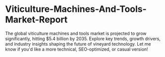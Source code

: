 # Viticulture-Machines-And-Tools-Market-Report
The global viticulture machines and tools market is projected to grow significantly, hitting $5.4 billion by 2035. Explore key trends, growth drivers, and industry insights shaping the future of vineyard technology.  Let me know if you'd like a more technical, SEO-optimized, or casual version!
